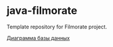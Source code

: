 # java-filmorate
Template repository for Filmorate project.

[Диаграмма базы данных](https://dbdiagram.io/d/6468e2cddca9fb07c471f8d2)

